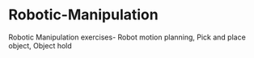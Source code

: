 # Robotic-Manipulation
Robotic Manipulation exercises- Robot motion planning, Pick and place object, Object hold
